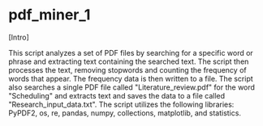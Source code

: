 # pdf_miner_1

[Intro]

This script analyzes a set of PDF files by searching for a specific word or phrase and extracting text containing the searched text. The script then processes the text, removing stopwords and counting the frequency of words that appear. The frequency data is then written to a file. The script also searches a single PDF file called "Literature_review.pdf" for the word "Scheduling" and extracts text and saves the data to a file called "Research_input_data.txt". The script utilizes the following libraries: PyPDF2, os, re, pandas, numpy, collections, matplotlib, and statistics.
